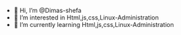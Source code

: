 - 👋 Hi, I’m @Dimas-shefa
- 👀 I’m interested in Html,js,css,Linux-Administration
- 🌱 I’m currently learning Html,js,css,Linux-Administration

<!---
Dimas-shefa/Dimas-shefa is a ✨ special ✨ repository because its `README.md` (this file) appears on your GitHub profile.
You can click the Preview link to take a look at your changes.
--->
